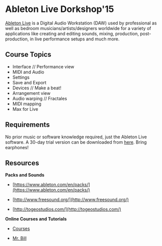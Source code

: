 # Ableton Live Dorkshop'15

[Ableton Live](https://www.ableton.com/en/live/new-in-9/) is a Digital Audio Workstation (DAW) used by professional as well as bedroom musicians/artists/designers worldwide for a variety of applications like creating and editing sounds, mixing, production, post-production, in live performance setups and much more. 

## Course Topics

 * Interface // Performance view
 * MIDI and Audio
 * Settings
 * Save and Export
 * Devices // Make a beat!
 * Arrangement view
 * Audio warping // Fractales
 * MIDI mapping
 * Max for Live

## Requirements

No prior music or software knowledge required, just the Ableton Live software. A 30-day trial version can be downloaded from [here](https://www.ableton.com/en/trial/). 
Bring earphones!

## Resources

**Packs and Sounds**

* [https://www.ableton.com/en/packs/](https://www.ableton.com/en/packs/)

* [http://www.freesound.org/](http://www.freesound.org/)

* [http://togeostudios.com/](http://togeostudios.com/)

**Online Courses and Tutorials**

* [Courses](https://www.ableton.com/en/education/online-training-partners/)

* [Mr. Bill](http://mrbillstunes.com/)


